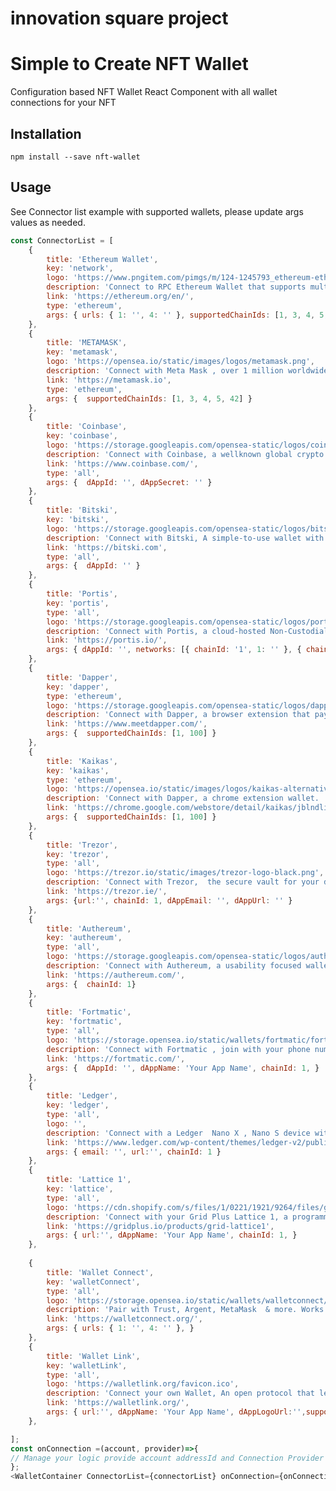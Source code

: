 # innovation square project

# Simple to Create NFT Wallet
Configuration based NFT Wallet  React Component with all wallet connections for your NFT

## Installation

``` npm install --save nft-wallet ```

## Usage
See Connector list example with supported wallets, please update args values as needed.
```javascript
const ConnectorList = [
    {
        title: 'Ethereum Wallet',
        key: 'network',
        logo: 'https://www.pngitem.com/pimgs/m/124-1245793_ethereum-eth-icon-ethereum-png-transparent-png.png',
        description: 'Connect to RPC Ethereum Wallet that supports multiple chains.',
        link: 'https://ethereum.org/en/',
        type: 'ethereum',
        args: { urls: { 1: '', 4: '' }, supportedChainIds: [1, 3, 4, 5, 42] }
    },
    {
        title: 'METAMASK',
        key: 'metamask',
        logo: 'https://opensea.io/static/images/logos/metamask.png',
        description: 'Connect with Meta Mask , over 1 million worldwide  users trusted wallet.',
        link: 'https://metamask.io',
        type: 'ethereum',
        args: {  supportedChainIds: [1, 3, 4, 5, 42] }
    },
    {
        title: 'Coinbase',
        key: 'coinbase',
        logo: 'https://storage.googleapis.com/opensea-static/logos/coinbasewallet-logo.png',
        description: 'Connect with Coinbase, a wellknown global crypto currency wallet.',
        link: 'https://www.coinbase.com/',
        type: 'all',
        args: {  dAppId: '', dAppSecret: '' }
    },
    {
        title: 'Bitski',
        key: 'bitski',
        logo: 'https://storage.googleapis.com/opensea-static/logos/bitski.png',
        description: 'Connect with Bitski, A simple-to-use wallet with email and password.',
        link: 'https://bitski.com',
        type: 'all',
        args: {  dAppId: '' }
    },
    {
        title: 'Portis',
        key: 'portis',
        type: 'all',
        logo: 'https://storage.googleapis.com/opensea-static/logos/portis.png',
        description: 'Connect with Portis, a cloud-hosted Non-Custodial Blockchain wallet ',
        link: 'https://portis.io/',
        args: { dAppId: '', networks: [{ chainId: '1', 1: '' }, { chainId: '4', 4: '' }] }
    },
    {
        title: 'Dapper',
        key: 'dapper',
        type: 'ethereum',
        logo: 'https://storage.googleapis.com/opensea-static/logos/dapper-icon.png',
        description: 'Connect with Dapper, a browser extension that pays gas fee for you. ',
        link: 'https://www.meetdapper.com/',
        args: {  supportedChainIds: [1, 100] }
    },
    {
        title: 'Kaikas',
        key: 'kaikas',
        type: 'ethereum',
        logo: 'https://opensea.io/static/images/logos/kaikas-alternative.png',
        description: 'Connect with Dapper, a chrome extension wallet. ',
        link: 'https://chrome.google.com/webstore/detail/kaikas/jblndlipeogpafnldhgmapagcccfchpi/',
        args: {  supportedChainIds: [1, 100] }
    },
    {
        title: 'Trezor',
        key: 'trezor',
        type: 'all',
        logo: 'https://trezor.io/static/images/trezor-logo-black.png',
        description: 'Connect with Trezor,  the secure vault for your digital assets."',
        link: 'https://trezor.ie/',
        args: {url:'', chainId: 1, dAppEmail: '', dAppUrl: '' }
    },
    {
        title: 'Authereum',
        key: 'authereum',
        type: 'all',
        logo: 'https://storage.googleapis.com/opensea-static/logos/authereum.png',
        description: 'Connect with Authereum, a usability focused wallet with no transaction fee.',
        link: 'https://authereum.com/',
        args: {  chainId: 1}
    },
    {
        title: 'Fortmatic',
        key: 'fortmatic',
        type: 'all',
        logo: 'https://storage.opensea.io/static/wallets/fortmatic/fortmatic.png',
        description: 'Connect with Fortmatic , join with your phone number on any device.',
        link: 'https://fortmatic.com/',
        args: {  dAppId: '', dAppName: 'Your App Name', chainId: 1, }
    },
    {
        title: 'Ledger',
        key: 'ledger',
        type: 'all',
        logo: '',
        description: 'Connect with a Ledger  Nano X , Nano S device with Bluetooth or USB.',
        link: 'https://www.ledger.com/wp-content/themes/ledger-v2/public/images/ledger.svg',
        args: { email: '', url:'', chainId: 1 }
    },
    {
        title: 'Lattice 1',
        key: 'lattice',
        type: 'all',
        logo: 'https://cdn.shopify.com/s/files/1/0221/1921/9264/files/grid-plus-logo-white_180x.png?v=1607610627',
        description: 'Connect with your Grid Plus Lattice 1, a programmable hardware wallet.',
        link: 'https://gridplus.io/products/grid-lattice1',
        args: { url:'', dAppName: 'Your App Name', chainId: 1, }
    },
    
    {
        title: 'Wallet Connect',
        key: 'walletConnect',
        type: 'all',
        logo: 'https://storage.opensea.io/static/wallets/walletconnect/walletconnect.png',
        description: 'Pair with Trust, Argent, MetaMask  & more. Works from any browser, without an extension.',
        link: 'https://walletconnect.org/',
        args: { urls: { 1: '', 4: '' }, }
    },
    {
        title: 'Wallet Link',
        key: 'walletLink',
        type: 'all',
        logo: 'https://walletlink.org/favicon.ico',
        description: 'Connect your own Wallet, An open protocol that lets to connect mobile wallets',
        link: 'https://walletlink.org/',
        args: { url:'', dAppName: 'Your App Name', dAppLogoUrl:'',supportedChainIds: [1, 100] }
    },

];
const onConnection =(account, provider)=>{
// Manage your logic provide account addressId and Connection Provider
};
<WalletContainer ConnectorList={connectorList} onConnection={onConnection}/>

```
